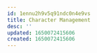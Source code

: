 ```yaml
---
id: 1ennu2h9v5q91ndc0n4e9vs
title: Character Management
desc: ''
updated: 1650072415606
created: 1650072415606
---
```



